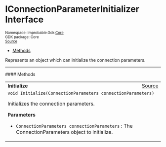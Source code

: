 
# IConnectionParameterInitializer Interface
<sup>
Namespace: Improbable.Gdk.<a href="{{urlRoot}}/api/core-index">Core</a><br/>
GDK package: Core<br/>
<a href="https://www.github.com/spatialos/gdk-for-unity/blob/decea028/workers/unity/Packages/io.improbable.gdk.core/Worker/ConnectionHandlers/ConnectionParameterInitializers.cs/#L9">Source</a>
<style>
a code {
                    padding: 0em 0.25em!important;
}
code {
                    background-color: #ffffff!important;
}
</style>
</sup>
<nav id="pageToc" class="page-toc"><ul><li><a href="#methods">Methods</a>
</ul></nav>

</p>



<p>Represents an object which can initialize the connection parameters. </p>













</p>
<hr style="width:100%; border-top-color:#d8d8d8" />
#### Methods


</p>




<table width="100%">
    <tr>
        <td style="border-right:none"><a id="initialize-connectionparameters"></a><b>Initialize</b></td>
        <td style="border-left:none; text-align:right"><a href="https://www.github.com/spatialos/gdk-for-unity/blob/decea028/workers/unity/Packages/io.improbable.gdk.core/Worker/ConnectionHandlers/ConnectionParameterInitializers.cs/#L15">Source</a></td>
    </tr>
    <tr>
        <td colspan="2">
<code>void Initialize(ConnectionParameters connectionParameters)</code></p>
Initializes the connection parameters. 


</p>

<b>Parameters</b>

<ul>
<li><code>ConnectionParameters connectionParameters</code> : The ConnectionParameters object to initialize.</li>
</ul>





</td>
    </tr>
</table>





